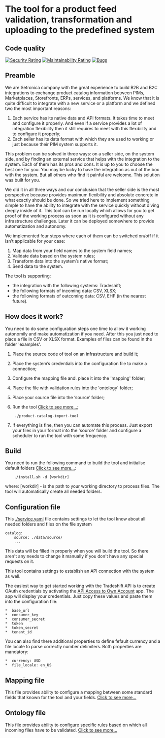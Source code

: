 # The tool for a product feed validation, transformation and uploading to the predefined system

## Code quality

[![Security Rating](https://sonarcloud.io/api/project_badges/measure?project=setronica-dev_product-catalog-import-tool&metric=security_rating)](https://sonarcloud.io/dashboard?id=setronica-dev_product-catalog-import-tool)
[![Maintainability Rating](https://sonarcloud.io/api/project_badges/measure?project=setronica-dev_product-catalog-import-tool&metric=sqale_rating)](https://sonarcloud.io/dashboard?id=setronica-dev_product-catalog-import-tool)
[![Bugs](https://sonarcloud.io/api/project_badges/measure?project=setronica-dev_product-catalog-import-tool&metric=bugs)](https://sonarcloud.io/dashboard?id=setronica-dev_product-catalog-import-tool)

## Preamble

We are Setronica company with the great experience to build B2B and B2C integrations to exchange product catalog information between PIMs, Marketplaces, Storefronts, ERPs, services, and platforms. We know that it is quite difficult to integrate with a new service or a platform and we defined two the most important reasons:

1. Each service has its native data and API formats. It takes time to meet and configure it properly. And even if a service provides a lot of integration flexibility then it still requires to meet with this flexibility and to configure it properly;
2. Each seller has its data format with which they are used to working or just because their PIM system supports it.

This problem can be solved in three ways: on a seller side, on the system side, and by finding an external service that helps with the integration to the system. Each of them has its pros and cons. It is up to you to choose the best one for you. You may be lucky to have the integration as out of the box with the system. But all others who find it painful are welcome. This solution was built for you.

We did it in all three ways and our conclusion that the seller side is the most perspective because provides maximum flexibility and absolute concrete in what exactly should be done.
So we tried here to implement something simple to have the ability to integrate with the service quickly without diving deeply inside of it. This tool can be run locally which allows for you to get proof of the working process as soon as it is configured without any infrastructure challenges. Later it can be deployed somewhere to provide automatization and autonomy.

We implemented four steps where each of them can be switched on/off if it isn’t applicable for your case:

1. Map data from your field names to the system field names;
2. Validate data based on the system rules;
3. Transform data into the system’s native format;
4. Send data to the system.

The tool is supporting:

* the integration with the following systems: Tradeshift;
* the following formats of incoming data: CSV, XLSX;
* the following formats of outcoming data: CSV, EHF (in the nearest future).

## How does it work?

You need to do some configuration steps one time to allow it working autonomily and make automatization if you need.
After this you just need to place a file in CSV or XLSX format. Examples of files can be found in the folder 'examples'.

1. Place the source code of tool on an infrastructure and build it;
2. Place the system’s credentials into the configuration file to make a connection;
3. Configure the mapping file and. place it into the 'mapping' folder;
4. Place the file with validation rules into the 'ontology' folder;
5. Place your source file into the ‘source’ folder;
6. Run the tool [Click to see more...](./USAGE.md);

        ./product-catalog-import-tool

7. If everything is fine, then you can automate this process. Just export your files in your format into the 'source' folder and configure a scheduler to run the tool with some frequency.

## Build

You need to run the following command to build the tool and initialise default folders [Click to see more...](./INSTALL.md):

        ./install.sh -d [workdir]

where:
    [workdir] - is the path to your working directory to process files. The tool will automatically create all needed folders.

## Configuration file

This [./service.yaml](service.yaml)  file contains settings to let the tool know about all needed folders and files on the file system

    catalog:
        source: ./data/source/
        ...

This data will be filled in properly when you will build the tool. So there aren't any needs to change it manually if you don't have any special requests on it.

This tool contains settings to establish an API connection with the system as well.

The easiest way to get started working with the Tradeshift API is to create OAuth credentials by activating the [API Access to Own Account]( https://sandbox.tradeshift.com/#/apps/Tradeshift.AppStore/apps/Tradeshift.APIAccessToOwnAccount) app.
The app will display your credentials. Just copy these values and paste them into the configuration file:

    *  base_url
    *  consumer_key
    *  consumer_secret
    *  token
    *  token_secret
    *  tenant_id

You can also find there additional properties to define fefault currency and a file locale to parse correctly number delimiters. Both properties are mandatory:

    *  currency: USD
    *  file_locale: en_US

## Mapping file

This file provides ability to configure a mapping between some standard fields that known for the tool and your fields.
[Click to see more...](./MAPPING.md)

## Ontology file

This file provides ability to configure specific rules based on which all incoming files have to be validated.
[Click to see more...](./ONTOLOGY.md)
